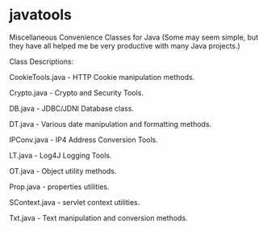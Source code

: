 javatools
=========

Miscellaneous Convenience Classes for Java
(Some may seem simple, but they have all helped me be very productive with many Java projects.)

Class Descriptions:

CookieTools.java - HTTP Cookie manipulation methods.

Crypto.java - Crypto and Security Tools.

DB.java - JDBC/JDNI Database class.

DT.java - Various date manipulation and formatting methods.

IPConv.java - IP4 Address Conversion Tools.

LT.java - Log4J Logging Tools.

OT.java - Object utility methods.

Prop.java - properties utilities.

SContext.java - servlet context utilities.

Txt.java - Text manipulation and conversion methods.

